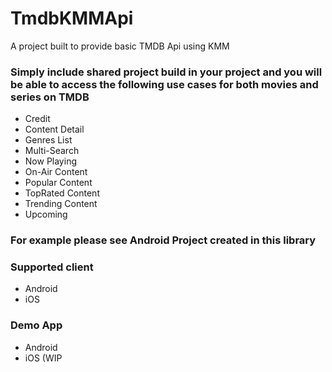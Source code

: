 # TmdbKMMApi
A project built to provide basic TMDB Api using KMM


### Simply include shared project build in your project and you will be able to access the following use cases for both movies and series on TMDB

- Credit
- Content Detail
- Genres List
- Multi-Search
- Now Playing
- On-Air Content
- Popular Content
- TopRated Content
- Trending Content
- Upcoming
 
### For example please see Android Project created in this library

### Supported client
- Android
- iOS

### Demo App
- Android
- iOS (WIP
